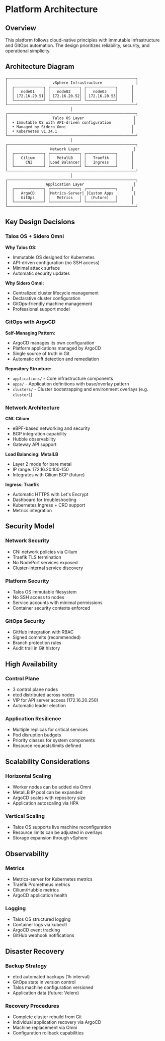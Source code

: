 # Platform Architecture

## Overview

This platform follows cloud-native principles with immutable infrastructure and GitOps automation. The design prioritizes reliability, security, and operational simplicity.

## Architecture Diagram

```
┌─────────────────────────────────────────────────────────┐
│                    vSphere Infrastructure               │
│  ┌─────────────┐ ┌─────────────┐ ┌─────────────┐      │
│  │   node01    │ │   node02    │ │   node03    │      │
│  │ 172.16.20.51│ │ 172.16.20.52│ │ 172.16.20.53│      │
│  └─────────────┘ └─────────────┘ └─────────────┘      │
└─────────────────────────────────────────────────────────┘
                             │
┌─────────────────────────────────────────────────────────┐
│                    Talos OS Layer                      │
│  • Immutable OS with API-driven configuration          │
│  • Managed by Sidero Omni                             │
│  • Kubernetes v1.34.1                                 │
└─────────────────────────────────────────────────────────┘
                             │
┌─────────────────────────────────────────────────────────┐
│                   Network Layer                        │
│  ┌─────────────┐ ┌─────────────┐ ┌─────────────┐      │
│  │   Cilium    │ │   MetalLB   │ │   Traefik   │      │
│  │     CNI     │ │Load Balancer│ │   Ingress   │      │
│  └─────────────┘ └─────────────┘ └─────────────┘      │
└─────────────────────────────────────────────────────────┘
                             │
┌─────────────────────────────────────────────────────────┐
│                 Application Layer                      │
│  ┌─────────────┐ ┌─────────────┐ ┌─────────────┐      │
│  │   ArgoCD    │ │Metrics-Server│ │Custom Apps  │      │
│  │   GitOps    │ │   Metrics   │ │  (Future)   │      │
│  └─────────────┘ └─────────────┘ └─────────────┘      │
└─────────────────────────────────────────────────────────┘
```

## Key Design Decisions

### Talos OS + Sidero Omni

**Why Talos OS:**
- Immutable OS designed for Kubernetes
- API-driven configuration (no SSH access)
- Minimal attack surface
- Automatic security updates

**Why Sidero Omni:**
- Centralized cluster lifecycle management
- Declarative cluster configuration
- GitOps-friendly machine management
- Professional support model

### GitOps with ArgoCD

**Self-Managing Pattern:**
- ArgoCD manages its own configuration
- Platform applications managed by ArgoCD
- Single source of truth in Git
- Automatic drift detection and remediation

**Repository Structure:**
- `applications/` - Core infrastructure components
- `apps/` - Application definitions with base/overlay pattern
- `clusters/` - Cluster bootstrapping and environment overlays (e.g. `cluster1`)

### Network Architecture

**CNI: Cilium**
- eBPF-based networking and security
- BGP integration capability
- Hubble observability
- Gateway API support

**Load Balancing: MetalLB**
- Layer 2 mode for bare metal
- IP range: 172.16.20.100-150
- Integrates with Cilium BGP (future)

**Ingress: Traefik**
- Automatic HTTPS with Let's Encrypt
- Dashboard for troubleshooting
- Kubernetes Ingress + CRD support
- Metrics integration

## Security Model

### Network Security
- CNI network policies via Cilium
- Traefik TLS termination
- No NodePort services exposed
- Cluster-internal service discovery

### Platform Security
- Talos OS immutable filesystem
- No SSH access to nodes
- Service accounts with minimal permissions
- Container security contexts enforced

### GitOps Security
- GitHub integration with RBAC
- Signed commits (recommended)
- Branch protection rules
- Audit trail in Git history

## High Availability

### Control Plane
- 3 control plane nodes
- etcd distributed across nodes
- VIP for API server access (172.16.20.250)
- Automatic leader election

### Application Resilience
- Multiple replicas for critical services
- Pod disruption budgets
- Priority classes for system components
- Resource requests/limits defined

## Scalability Considerations

### Horizontal Scaling
- Worker nodes can be added via Omni
- MetalLB IP pool can be expanded
- ArgoCD scales with repository size
- Application autoscaling via HPA

### Vertical Scaling
- Talos OS supports live machine reconfiguration
- Resource limits can be adjusted in overlays
- Storage expansion through vSphere

## Observability

### Metrics
- Metrics-server for Kubernetes metrics
- Traefik Prometheus metrics
- Cilium/Hubble metrics
- ArgoCD application health

### Logging
- Talos OS structured logging
- Container logs via kubectl
- ArgoCD event tracking
- GitHub webhook notifications

## Disaster Recovery

### Backup Strategy
- etcd automated backups (1h interval)
- GitOps state in version control
- Talos machine configuration versioned
- Application data (future: Velero)

### Recovery Procedures
- Complete cluster rebuild from Git
- Individual application recovery via ArgoCD
- Machine replacement via Omni
- Configuration rollback capabilities

